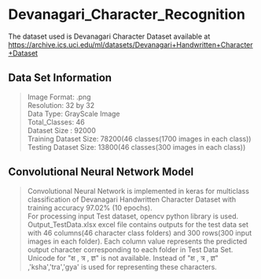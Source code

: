 # Devanagari_Character_Recognition
The dataset used is Devanagari Character Dataset available at https://archive.ics.uci.edu/ml/datasets/Devanagari+Handwritten+Character+Dataset

## Data Set Information
> Image Format: .png\
> Resolution: 32 by 32 \
> Data Type: GrayScale Image\
> Total_Classes: 46\
> Dataset Size : 92000\
> Training Dataset Size: 78200(46 classes(1700 images in each class))\
> Testing Dataset Size: 13800(46 classes(300 images in each class))

## Convolutional Neural Network Model

>Convolutional Neural Network is implemented in keras for multiclass classification of Devanagari Handwritten Character Dataset with training accuracy 97.02% (10 epochs).\
>For processing input Test dataset, opencv python library is used.\
>Output_TestData.xlsx excel file contains outputs for the test data set with 46 columns(46 character class folders) and 300 rows(300 input images in each folder). Each column value represents the predicted output character corresponding to each folder in Test Data Set.\
>Unicode for "क्ष , त्र , ज्ञ" is not available. Instead of "क्ष , त्र , ज्ञ" ,'ksha','tra','gya' is used for representing these characters.




